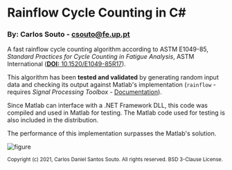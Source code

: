 # Rainflow Cycle Counting in C#

### By: Carlos Souto - csouto@fe.up.pt

A fast rainflow cycle counting algorithm according to
ASTM E1049-85,
*Standard Practices for Cycle Counting in Fatigue Analysis*,
ASTM International ([**DOI:** 10.1520/E1049-85R17](https://doi.org/10.1520/E1049-85R17)).

This algorithm has been **tested and validated** by generating random input data and checking its output against Matlab's implementation (``rainflow`` - requires *Signal Processing Toolbox* - [Documentation](https://www.mathworks.com/help/signal/ref/rainflow.html)).

Since Matlab can interface with a .NET Framework DLL, this code was compiled and used in Matlab for testing.
The Matlab code used for testing is also included in the distribution.

The performance of this implementation surpasses the Matlab's solution.

![figure](https://user-images.githubusercontent.com/83190503/120391945-ae479600-c327-11eb-9dba-5908863c9ab2.png)

<sup>
  Copyright (c) 2021, Carlos Daniel Santos Souto.
  All rights reserved.
  BSD 3-Clause License.
<sup>
